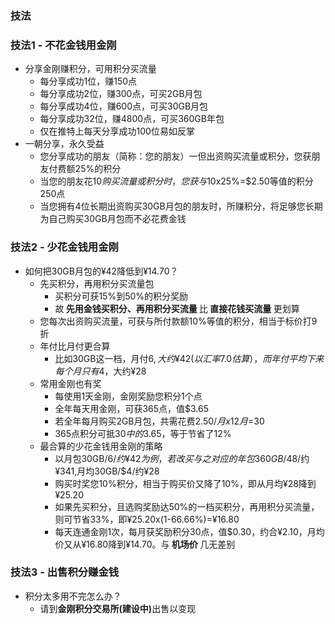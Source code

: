 ### 技法
### 技法1 - 不花金钱用金刚
- 分享金刚赚积分，可用积分买流量
  - 每分享成功1位，赚150点
  - 每分享成功2位，赚300点，可买2GB月包
  - 每分享成功4位，赚600点，可买30GB月包
  - 每分享成功32位，赚4800点，可买360GB年包
  - 仅在推特上每天分享成功100位易如反掌
- 一朝分享，永久受益
  - 您分享成功的朋友（简称：您的朋友）一但出资购买流量或积分，您获朋友付费额25%的积分
  - 当您的朋友花$10购买流量或积分时，您获与$10x25%=$2.50等值的积分250点
  - 当您拥有4位长期出资购买30GB月包的朋友时，所赚积分，将足够您长期为自己购买30GB月包而不必花费金钱

### 技法2 - 少花金钱用金刚
- 如何把30GB月包的¥42降低到¥14.70？
  - 先买积分，再用积分买流量包
    - 买积分可获15%到50%的积分奖励
    - 故<Strong> 先用金钱买积分、再用积分买流量 </Strong>比<Strong> 直接花钱买流量 </Strong>更划算
  - 您每次出资购买流量，可获与所付款额10%等值的积分，相当于标价打9折
  - 年付比月付更合算
    - 比如30GB这一档，月付$6, 大约¥42(以汇率7.0估算），而年付平均下来每个月只有$4，大约¥28
  - 常用金刚也有奖
    - 每使用1天金刚，金刚奖励您积分1个点
    - 全年每天用金刚，可获365点，值$3.65
    - 若全年每月购买2GB月包，共需花费$2.50/月x12月=$30
    - 365点积分可抵$30中的$3.65，等于节省了12%
  - 最合算的少花金钱用金刚的策略
    - 以月包30GB/$6/约¥42为例，若改买与之对应的年包360GB/$48/约¥341,月均30GB/$4/约¥28
    - 购买时奖您10%积分，相当于购买价又降了10%，即从月均¥28降到¥25.20
    - 如果先买积分，且选购奖励达50%的一档买积分，再用积分买流量，则可节省33%，即¥25.20x(1-66.66%)=¥16.80
    - 每天连通金刚1次，每月获奖励积分30点，值$0.30，约合¥2.10，月均价又从¥16.80降到¥14.70。与<Strong> 机场价 </Strong>几无差别

### 技法3 - 出售积分赚金钱
- 积分太多用不完怎么办？
  - 请到<Strong>金刚积分交易所(建设中)</Strong>出售以变现
      
